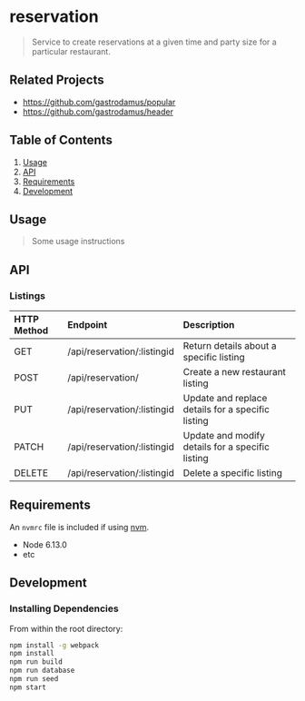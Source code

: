 # reservation

> Service to create reservations at a given time and party size for a particular restaurant.

## Related Projects

  - https://github.com/gastrodamus/popular
  - https://github.com/gastrodamus/header

## Table of Contents

1. [Usage](#Usage)
2. [API](#API)
3. [Requirements](#requirements)
4. [Development](#development)

## Usage

> Some usage instructions

## API

### Listings
| HTTP Method   | Endpoint                     | Description                                             |
|:--------------|:-----------------------------|:--------------------------------------------------------|
| GET           | /api/reservation/:listingid  | Return details about a specific listing                 |
| POST          | /api/reservation/            | Create a new restaurant listing                         |
| PUT           | /api/reservation/:listingid  | Update and replace details for a specific listing       |
| PATCH         | /api/reservation/:listingid  | Update and modify details for a specific listing        |
| DELETE        | /api/reservation/:listingid  | Delete a specific listing                               |

## Requirements

An `nvmrc` file is included if using [nvm](https://github.com/creationix/nvm).

- Node 6.13.0
- etc

## Development

### Installing Dependencies

From within the root directory:

```sh
npm install -g webpack
npm install
npm run build
npm run database
npm run seed
npm start
```

